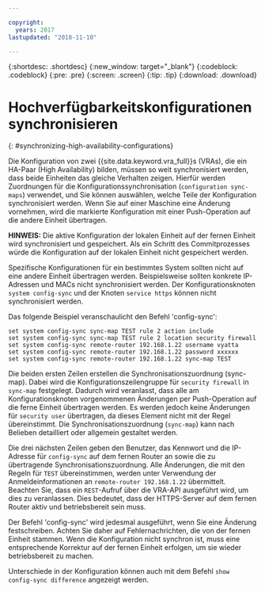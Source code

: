 ```yaml
---

copyright:
  years: 2017
lastupdated: "2018-11-10"

---
```


{:shortdesc: .shortdesc}
{:new_window: target="_blank"}
{:codeblock: .codeblock}
{:pre: .pre}
{:screen: .screen}
{:tip: .tip}
{:download: .download}

# Hochverfügbarkeitskonfigurationen synchronisieren
{: #synchronizing-high-availability-configurations}

Die Konfiguration von zwei {{site.data.keyword.vra_full}}s (VRAs), die ein HA-Paar (High Availability) bilden, müssen so weit synchronisiert werden, dass beide Einheiten das gleiche Verhalten zeigen. Hierfür werden Zuordnungen für die Konfigurationssynchronisation (`configuration sync-maps`) verwendet, und Sie können auswählen, welche Teile der Konfiguration synchronisiert werden. Wenn Sie auf einer Maschine eine Änderung vornehmen, wird die markierte Konfiguration mit einer Push-Operation auf die andere Einheit übertragen.

**HINWEIS:** Die aktive Konfiguration der lokalen Einheit auf der fernen Einheit wird synchronisiert und gespeichert. Als ein Schritt des Commitprozesses würde die Konfiguration auf der lokalen Einheit nicht gespeichert werden. 

Spezifische Konfigurationen für ein bestimmtes System sollten nicht auf eine andere Einheit übertragen werden. Beispielsweise sollten konkrete IP-Adressen und MACs nicht synchronisiert werden. Der Konfigurationsknoten `system config-sync` und der Knoten `service https` können nicht synchronisiert werden.

Das folgende Beispiel veranschaulicht den Befehl 'config-sync':

```
set system config-sync sync-map TEST rule 2 action include
set system config-sync sync-map TEST rule 2 location security firewall
set system config-sync remote-router 192.168.1.22 username vyatta
set system config-sync remote-router 192.168.1.22 password xxxxxx
set system config-sync remote-router 192.168.1.22 sync-map TEST
```

Die beiden ersten Zeilen erstellen die Synchronisationszuordnung (sync-map). Dabei wird die Konfigurationszeilengruppe für `security firewall` in `sync-map` festgelegt. Dadurch wird veranlasst, dass alle am Konfigurationsknoten vorgenommenen Änderungen per Push-Operation auf die ferne Einheit übertragen werden. Es werden jedoch keine Änderungen für `security user` übertragen, da dieses Element nicht mit der Regel übereinstimmt. Die Synchronisationszuordnung (`sync-map`) kann nach Belieben detailliert oder allgemein gestaltet werden.

Die drei nächsten Zeilen geben den Benutzer, das Kennwort und die IP-Adresse für `config-sync` auf dem fernen Router an sowie die zu übertragende Synchronisationszuordnung. Alle Änderungen, die mit den Regeln für `TEST` übereinstimmen, werden unter Verwendung der Anmeldeinformationen an `remote-router 192.168.1.22` übermittelt. Beachten Sie, dass ein `REST`-Aufruf über die VRA-API ausgeführt wird, um dies zu veranlassen. Dies bedeutet, dass der HTTPS-Server auf dem fernen Router aktiv und betriebsbereit sein muss.

Der Befehl 'config-sync' wird jedesmal ausgeführt, wenn Sie eine Änderung festschreiben. Achten Sie daher auf Fehlernachrichten, die von der fernen Einheit stammen. Wenn die Konfiguration nicht synchron ist, muss eine entsprechende Korrektur auf der fernen Einheit erfolgen, um sie wieder betriebsbereit zu machen.

Unterschiede in der Konfiguration können auch mit dem Befehl `show config-sync difference` angezeigt werden.

